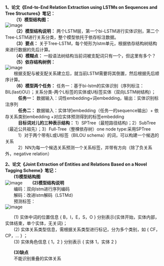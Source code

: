 **1、论文《End-to-End Relation Extraction using LSTMs on Sequences and Tree Structures》笔记：**<br />
&emsp;&emsp;**（1）模型结构图：**<br />
![image](https://img2022.cnblogs.com/blog/2603071/202206/2603071-20220606113924797-922455141.png)<br />
&emsp;&emsp;**（2）模型结构说明：** 两个LSTM层，第一个bi-LSTM进行实体识别，第二个Tree-LSTM进行关系分类，整个模型依托于依存标注数据。<br />
&emsp;&emsp;**（3）要点：** 关于Tree-LSTM，每个矩形为lstm单元，根据依存结构树结构来进行数据的先后计算。<br />
&emsp;&emsp;**（4）模糊点：** 一般语法树结构当前词被支配词只有一个，但这里有多个？<br />
&emsp;&emsp;**（5）依存结构树例：**<br />
![image](https://img2022.cnblogs.com/blog/2603071/202206/2603071-20220606114528953-880470618.webp)<br />
&emsp;&emsp;根据支配与被支配关系建立后，就当前LSTM需要将其倒置，然后根据先后顺序计算。<br />
&emsp;&emsp;**（6）模型两个任务：** 任务一：基于bi-lstm的实体识别（序列标注：BIL(last)OU）；关系分类-两个L标签的实体或U标签实体（双向LSTM树结构）；<br />
&emsp;&emsp;&emsp;**任务一：** 数据输入：词性embedding+词embedding，输出：实体识别标注序列<br />
&emsp;&emsp;&emsp;**任务二：** 数据输入：实体1的embedding（任务一的sequence输出）+ 依存关系类别embedding +对应实体预测得到的标签embedding<br />
&emsp;&emsp;&emsp;**目标词对儿的三种表示结构：** 1）SPTree（最短路径结构)；2）SubTree（最近公共祖先）；3）Full-Tree（整棵依存树）one node type:采用SPTree<br />
&emsp;&emsp;&emsp;1）对于两个带有L或U标签（BILOU schema）的词，可以构建一个候选的关系<br />
&emsp;&emsp;&emsp;2）NN为每一个候选关系预测一个关系标签，并带有方向（除了负关系外，negative relation）<br />

**2、论文《Joint Extraction of Entities and Relations Based on a Novel Tagging Scheme》笔记：** <br />
&emsp;&emsp;**(1)模型结构图**<br />
![image](https://img2022.cnblogs.com/blog/2603071/202206/2603071-20220606174709564-1805285240.png)
&emsp;&emsp;**(2)模型结构说明**<br />
&emsp;&emsp;编码：双向lstm进行序列编码 <br />
&emsp;&emsp;解码：改进lstm解码（LSTMd）<br />
&emsp;&emsp;预测标签：<br />
![image](https://img2022.cnblogs.com/blog/2603071/202206/2603071-20220606180826703-1240490797.png)

&emsp;&emsp;(1) 实体中词的位置信息 { B，I，E，S，O } 分别表示{实体开始，实体内部，实体结束，单个实体，无关词}；<br />
&emsp;&emsp;(2) 实体关系类型信息，需根据关系类型进行标记，分为多个类别，如 { CF，CP，… } ；<br />
&emsp;&emsp;(3) 实体角色信息 { 1，2 } 分别表示 { 实体 1，实体 2 }<br />

&emsp;&emsp;**(3)缺点**<br />
&emsp;&emsp;不能识别重叠的实体关系<br />
